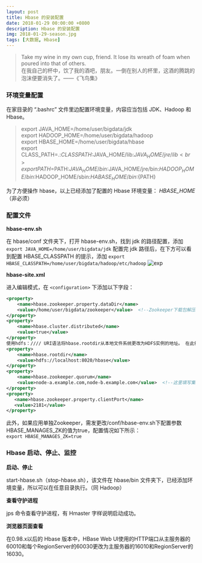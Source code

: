 ```yaml
---
layout: post
title: Hbase 的安装配置
date: 2018-01-29 00:00:00 +0800
description: Hbase 的安装配置
img: 2018-01-29-season.jpg
tags: [大数据, Hbase] 
---
```


> Take my wine in my own cup, friend. It lose its wreath of foam when poured into that of others. <br>
> 在我自己的杯中，饮了我的酒吧，朋友。一倒在别人的杯里，这酒的腾跳的泡沫便要消失了。——《飞鸟集》

### 环境变量配置

在家目录的 “.bashrc” 文件里边配置环境变量，内容应当包括 JDK、Hadoop 和 Hbase。

> export JAVA_HOME=/home/user/bigdata/jdk <br>
> export HADOOP_HOME=/home/user/bigdata/hadoop <br>
> export HBASE_HOME=/home/user/bigdata/hbase <br>
> export CLASS_PATH=.:$CLASSPATH:$JAVA_HOME/lib:$JAVA_HOME/jre/lib <br>
> export PATH=$PATH:$JAVA_HOME/bin:$JAVA_HOME/jre/bin:$HADOOP_HOME/bin:$HADOOP_HOME/sbin:$HABASE_HOME/bin:${PATH}

为了方便操作 hbase，以上已经添加了配置的 Hbase 环境变量： *HBASE_HOME* （非必须）

### 配置文件

**hbase-env.sh**

在 hbase/conf 文件夹下，打开 hbase-env.sh，找到 jdk 的路径配置，添加 ```export JAVA_HOME=/home/user/bigdata/jdk```
配置完 jdk 路径后，在下方可以看到配置 HBASE_CLASSPATH 的提示，添加 ```export HBASE_CLASSPATH=/home/user/bigdata/hadoop/etc/hadoop```
![exp](http://p3oi9yqso.bkt.clouddn.com/2018-01-29-hbase-env.png)

**hbase-site.xml**

进入编辑模式，在 ```<configuration>``` 下添加以下字段：

``` xml
<property>
    <name>hbase.zookeeper.property.dataDir</name>
    <value>/home/user/bigdata/zookeeper</value>  <!--Zookeeper下载包解压的位置-->
</property>
<property>
    <name>hbase.cluster.distributed</name>
    <value>true</value>
</property>
使用hdfs：//// URI语法将hbase.rootdir从本地文件系统更改为HDFS实例的地址。 在此例中，HDFS在端口8020的本地主机上运行。
<property>
    <name>hbase.rootdir</name>
    <value>hdfs://localhost:8020/hbase</value>
</property>
<property>
    <name>hbase.zookeeper.quorum</name>
    <value>node-a.example.com,node-b.example.com</value>  <!--这里填写集群中的主机名-->
</property>
<property>
   <name>hbase.zookeeper.property.clientPort</name>
   <value>2181</value>
</property>
```

此外，如果应用单独Zookeeper，需发更改/conf/hbase-env.sh下配置参数HBASE_MANAGES_ZK的值为true，配置情况如下所示：<br>
```export HBASE_MANAGES_ZK=true```

### Hbase 启动、停止、监控

**启动、停止**

start-hbase.sh（stop-hbase.sh），该文件在 hbase/bin 文件夹下，已经添加环境变量，所以可以在任意目录执行。（同 Hadoop）

**查看守护进程**

jps 命令查看守护进程，有 Hmaster 字样说明启动成功。

**浏览器页面查看**

在0.98.x以后的 Hbase 版本中，HBase Web UI使用的HTTP端口从主服务器的60010和每个RegionServer的60030更改为主服务器的16010和RegionServer的16030。